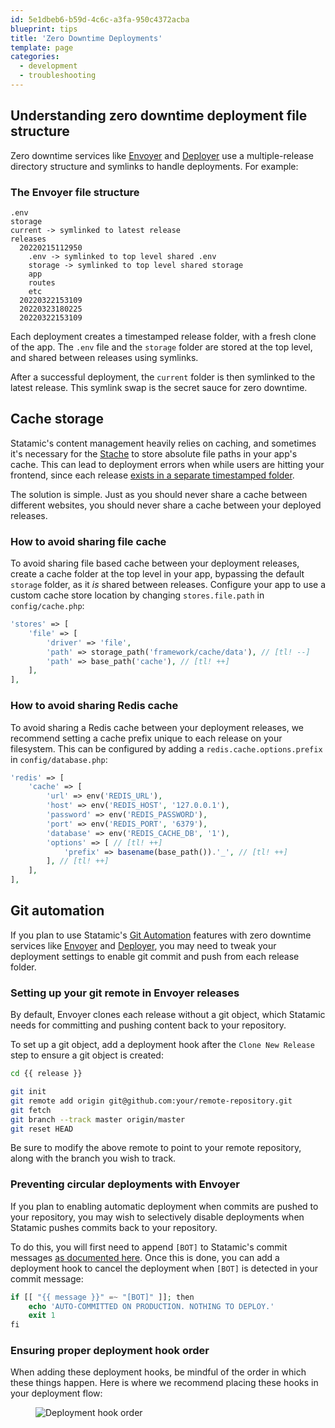 ```yaml
---
id: 5e1dbeb6-b59d-4c6c-a3fa-950c4372acba
blueprint: tips
title: 'Zero Downtime Deployments'
template: page
categories:
  - development
  - troubleshooting
---
```

## Understanding zero downtime deployment file structure

Zero downtime services like [Envoyer](https://envoyer.io/) and [Deployer](https://deployer.org/) use a multiple-release directory structure and symlinks to handle deployments. For example:

### The Envoyer file structure

``` files theme:serendipity-light
.env
storage
current -> symlinked to latest release
releases
  20220215112950
    .env -> symlinked to top level shared .env
    storage -> symlinked to top level shared storage
    app
    routes
    etc
  20220322153109
  20220323180225
  20220322153109
```

Each deployment creates a timestamped release folder, with a fresh clone of the app. The `.env` file and the `storage` folder are stored at the top level, and shared between releases using symlinks.

After a successful deployment, the `current` folder is then symlinked to the latest release. This symlink swap is the secret sauce for zero downtime.

## Cache storage

Statamic's content management heavily relies on caching, and sometimes it's necessary for the [Stache](/stache) to store absolute file paths in your app's cache. This can lead to deployment errors when while users are hitting your frontend, since each release [exists in a separate timestamped folder](#understanding-zero-downtime-deployment-file-structure).

The solution is simple. Just as you should never share a cache between different websites, you should never share a cache between your deployed releases.

### How to avoid sharing file cache

To avoid sharing file based cache between your deployment releases, create a cache folder at the top level in your app, bypassing the default `storage` folder, as it _is_ shared between releases. Configure your app to use a custom cache store location by changing `stores.file.path` in `config/cache.php`:

```php
'stores' => [
    'file' => [
        'driver' => 'file',
        'path' => storage_path('framework/cache/data'), // [tl! --]
        'path' => base_path('cache'), // [tl! ++]
    ],
],
```

### How to avoid sharing Redis cache

To avoid sharing a Redis cache between your deployment releases, we recommend setting a cache prefix unique to each release on your filesystem. This can be configured by adding a `redis.cache.options.prefix` in `config/database.php`:

```php
'redis' => [
    'cache' => [
        'url' => env('REDIS_URL'),
        'host' => env('REDIS_HOST', '127.0.0.1'),
        'password' => env('REDIS_PASSWORD'),
        'port' => env('REDIS_PORT', '6379'),
        'database' => env('REDIS_CACHE_DB', '1'),
        'options' => [ // [tl! ++]
            'prefix' => basename(base_path()).'_', // [tl! ++]
        ], // [tl! ++]
    ],
],
```

## Git automation

If you plan to use Statamic's [Git Automation](/git-automation) features with zero downtime services like [Envoyer](https://envoyer.io/) and [Deployer](https://deployer.org/), you may need to tweak your deployment settings to enable git commit and push from each release folder.

### Setting up your git remote in Envoyer releases

By default, Envoyer clones each release without a git object, which Statamic needs for committing and pushing content back to your repository.

To set up a git object, add a deployment hook after the `Clone New Release` step to ensure a git object is created:

```bash
cd {{ release }}

git init
git remote add origin git@github.com:your/remote-repository.git
git fetch
git branch --track master origin/master
git reset HEAD
```

Be sure to modify the above remote to point to your remote repository, along with the branch you wish to track.

### Preventing circular deployments with Envoyer

If you plan to enabling automatic deployment when commits are pushed to your repository, you may wish to selectively disable deployments when Statamic pushes commits back to your repository.

To do this, you will first need to append `[BOT]` to Statamic's commit messages [as documented here](/git-automation#customizing-commits). Once this is done, you can add a deployment hook to cancel the deployment when `[BOT]` is detected in your commit message:

```php
if [[ "{{ message }}" =~ "[BOT]" ]]; then
    echo 'AUTO-COMMITTED ON PRODUCTION. NOTHING TO DEPLOY.'
    exit 1
fi
```

### Ensuring proper deployment hook order

When adding these deployment hooks, be mindful of the order in which these things happen. Here is where we recommend placing these hooks in your deployment flow:

<figure>
    <img src="/img/envoyer-deployment-hook-order.png" alt="Deployment hook order">
</figure>
